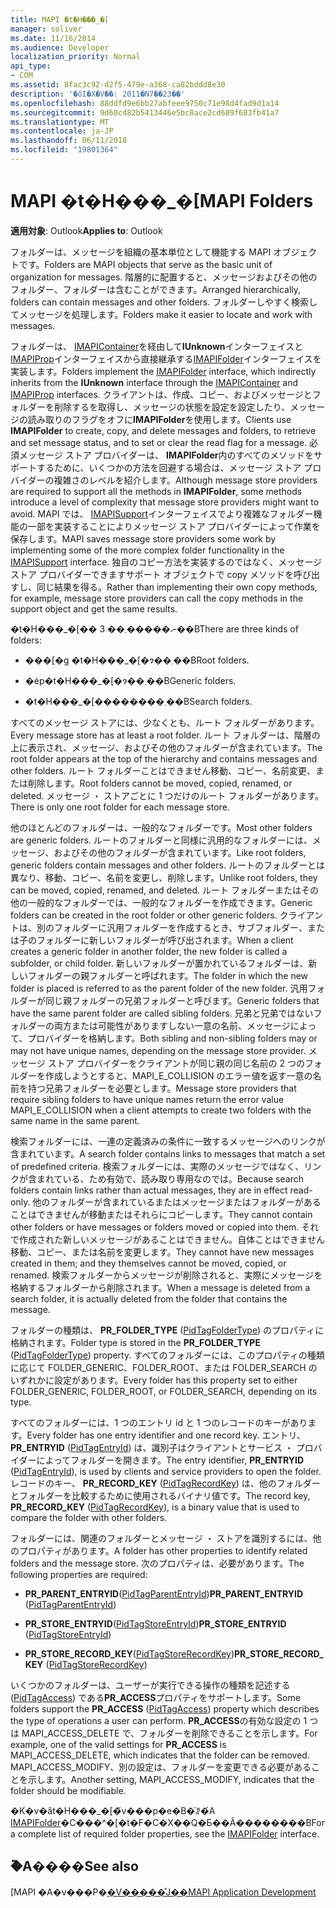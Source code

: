 ```yaml
---
title: MAPI �t�H���_�[
manager: soliver
ms.date: 11/16/2014
ms.audience: Developer
localization_priority: Normal
api_type:
- COM
ms.assetid: 8fac3c92-d2f5-479e-a368-ca82bddd8e30
description: '�ŏI�X�V��: 2011�N7��23��'
ms.openlocfilehash: 88ddfd9e6bb27abfeee9750c71e98d4fad9d1a14
ms.sourcegitcommit: 9d60cd82b5413446e5bc8ace2cd689f683fb41a7
ms.translationtype: MT
ms.contentlocale: ja-JP
ms.lasthandoff: 06/11/2018
ms.locfileid: "19801364"
---
```

# <a name="mapi-folders"></a><span data-ttu-id="9a315-103">MAPI �t�H���_�[</span><span class="sxs-lookup"><span data-stu-id="9a315-103">MAPI Folders</span></span>

  
  
<span data-ttu-id="9a315-104">**適用対象**: Outlook</span><span class="sxs-lookup"><span data-stu-id="9a315-104">**Applies to**: Outlook</span></span> 
  
<span data-ttu-id="9a315-105">フォルダーは、メッセージを組織の基本単位として機能する MAPI オブジェクトです。</span><span class="sxs-lookup"><span data-stu-id="9a315-105">Folders are MAPI objects that serve as the basic unit of organization for messages.</span></span> <span data-ttu-id="9a315-106">階層的に配置すると、メッセージおよびその他のフォルダー、フォルダーは含むことができます。</span><span class="sxs-lookup"><span data-stu-id="9a315-106">Arranged hierarchically, folders can contain messages and other folders.</span></span> <span data-ttu-id="9a315-107">フォルダーしやすく検索してメッセージを処理します。</span><span class="sxs-lookup"><span data-stu-id="9a315-107">Folders make it easier to locate and work with messages.</span></span>
  
<span data-ttu-id="9a315-108">フォルダーは、 [IMAPIContainer](imapicontainerimapiprop.md)を経由して**IUnknown**インターフェイスと[IMAPIProp](imapipropiunknown.md)インターフェイスから直接継承する[IMAPIFolder](imapifolderimapicontainer.md)インターフェイスを実装します。</span><span class="sxs-lookup"><span data-stu-id="9a315-108">Folders implement the [IMAPIFolder](imapifolderimapicontainer.md) interface, which indirectly inherits from the **IUnknown** interface through the [IMAPIContainer](imapicontainerimapiprop.md) and [IMAPIProp](imapipropiunknown.md) interfaces.</span></span> <span data-ttu-id="9a315-109">クライアントは、作成、コピー、およびメッセージとフォルダーを削除するを取得し、メッセージの状態を設定を設定したり、メッセージの読み取りのフラグをオフに**IMAPIFolder**を使用します。</span><span class="sxs-lookup"><span data-stu-id="9a315-109">Clients use **IMAPIFolder** to create, copy, and delete messages and folders, to retrieve and set message status, and to set or clear the read flag for a message.</span></span> <span data-ttu-id="9a315-110">必須メッセージ ストア プロバイダーは、 **IMAPIFolder**内のすべてのメソッドをサポートするために、いくつかの方法を回避する場合は、メッセージ ストア プロバイダーの複雑さのレベルを紹介します。</span><span class="sxs-lookup"><span data-stu-id="9a315-110">Although message store providers are required to support all the methods in **IMAPIFolder**, some methods introduce a level of complexity that message store providers might want to avoid.</span></span> <span data-ttu-id="9a315-111">MAPI では、 [IMAPISupport](imapisupportiunknown.md)インターフェイスでより複雑なフォルダー機能の一部を実装することによりメッセージ ストア プロバイダーによって作業を保存します。</span><span class="sxs-lookup"><span data-stu-id="9a315-111">MAPI saves message store providers some work by implementing some of the more complex folder functionality in the [IMAPISupport](imapisupportiunknown.md) interface.</span></span> <span data-ttu-id="9a315-112">独自のコピー方法を実装するのではなく、メッセージ ストア プロバイダーできますサポート オブジェクトで copy メソッドを呼び出すし、同じ結果を得る。</span><span class="sxs-lookup"><span data-stu-id="9a315-112">Rather than implementing their own copy methods, for example, message store providers can call the copy methods in the support object and get the same results.</span></span> 
  
<span data-ttu-id="9a315-113">�t�H���_�[�� 3 ��ނ�����܂��B</span><span class="sxs-lookup"><span data-stu-id="9a315-113">There are three kinds of folders:</span></span>
  
- <span data-ttu-id="9a315-114">���[�g �t�H���_�[�ɂ��܂��B</span><span class="sxs-lookup"><span data-stu-id="9a315-114">Root folders.</span></span>
    
- <span data-ttu-id="9a315-115">�ėp�t�H���_�[�ɂ��܂��B</span><span class="sxs-lookup"><span data-stu-id="9a315-115">Generic folders.</span></span>
    
- <span data-ttu-id="9a315-116">�t�H���_�[��������܂��B</span><span class="sxs-lookup"><span data-stu-id="9a315-116">Search folders.</span></span>
    
<span data-ttu-id="9a315-117">すべてのメッセージ ストアには、少なくとも、ルート フォルダーがあります。</span><span class="sxs-lookup"><span data-stu-id="9a315-117">Every message store has at least a root folder.</span></span> <span data-ttu-id="9a315-118">ルート フォルダーは、階層の上に表示され、メッセージ、およびその他のフォルダーが含まれています。</span><span class="sxs-lookup"><span data-stu-id="9a315-118">The root folder appears at the top of the hierarchy and contains messages and other folders.</span></span> <span data-ttu-id="9a315-119">ルート フォルダーことはできません移動、コピー、名前変更、または削除します。</span><span class="sxs-lookup"><span data-stu-id="9a315-119">Root folders cannot be moved, copied, renamed, or deleted.</span></span> <span data-ttu-id="9a315-120">メッセージ ・ ストアごとに 1 つだけのルート フォルダーがあります。</span><span class="sxs-lookup"><span data-stu-id="9a315-120">There is only one root folder for each message store.</span></span>
  
<span data-ttu-id="9a315-121">他のほとんどのフォルダーは、一般的なフォルダーです。</span><span class="sxs-lookup"><span data-stu-id="9a315-121">Most other folders are generic folders.</span></span> <span data-ttu-id="9a315-122">ルートのフォルダーと同様に汎用的なフォルダーには、メッセージ、およびその他のフォルダーが含まれています。</span><span class="sxs-lookup"><span data-stu-id="9a315-122">Like root folders, generic folders contain messages and other folders.</span></span> <span data-ttu-id="9a315-123">ルートのフォルダーとは異なり、移動、コピー、名前を変更し、削除します。</span><span class="sxs-lookup"><span data-stu-id="9a315-123">Unlike root folders, they can be moved, copied, renamed, and deleted.</span></span> <span data-ttu-id="9a315-124">ルート フォルダーまたはその他の一般的なフォルダーでは、一般的なフォルダーを作成できます。</span><span class="sxs-lookup"><span data-stu-id="9a315-124">Generic folders can be created in the root folder or other generic folders.</span></span> <span data-ttu-id="9a315-125">クライアントは、別のフォルダーに汎用フォルダーを作成するとき、サブフォルダー、または子のフォルダーに新しいフォルダーが呼び出されます。</span><span class="sxs-lookup"><span data-stu-id="9a315-125">When a client creates a generic folder in another folder, the new folder is called a subfolder, or child folder.</span></span> <span data-ttu-id="9a315-126">新しいフォルダーが置かれているフォルダーは、新しいフォルダーの親フォルダーと呼ばれます。</span><span class="sxs-lookup"><span data-stu-id="9a315-126">The folder in which the new folder is placed is referred to as the parent folder of the new folder.</span></span> <span data-ttu-id="9a315-127">汎用フォルダーが同じ親フォルダーの兄弟フォルダーと呼びます。</span><span class="sxs-lookup"><span data-stu-id="9a315-127">Generic folders that have the same parent folder are called sibling folders.</span></span> <span data-ttu-id="9a315-128">兄弟と兄弟ではないフォルダーの両方または可能性がありますしない一意の名前、メッセージによって、プロバイダーを格納します。</span><span class="sxs-lookup"><span data-stu-id="9a315-128">Both sibling and non-sibling folders may or may not have unique names, depending on the message store provider.</span></span> <span data-ttu-id="9a315-129">メッセージ ストア プロバイダーをクライアントが同じ親の同じ名前の 2 つのフォルダーを作成しようとすると、MAPI_E_COLLISION のエラー値を返す一意の名前を持つ兄弟フォルダーを必要とします。</span><span class="sxs-lookup"><span data-stu-id="9a315-129">Message store providers that require sibling folders to have unique names return the error value MAPI_E_COLLISION when a client attempts to create two folders with the same name in the same parent.</span></span> 
  
<span data-ttu-id="9a315-130">検索フォルダーには、一連の定義済みの条件に一致するメッセージへのリンクが含まれています。</span><span class="sxs-lookup"><span data-stu-id="9a315-130">A search folder contains links to messages that match a set of predefined criteria.</span></span> <span data-ttu-id="9a315-131">検索フォルダーには、実際のメッセージではなく、リンクが含まれている、ため有効で、読み取り専用なのでは。</span><span class="sxs-lookup"><span data-stu-id="9a315-131">Because search folders contain links rather than actual messages, they are in effect read-only.</span></span> <span data-ttu-id="9a315-132">他のフォルダーが含まれているまたはメッセージまたはフォルダーがあることはできませんが移動またはそれらにコピーします。</span><span class="sxs-lookup"><span data-stu-id="9a315-132">They cannot contain other folders or have messages or folders moved or copied into them.</span></span> <span data-ttu-id="9a315-133">それで作成された新しいメッセージがあることはできません。自体ことはできません移動、コピー、または名前を変更します。</span><span class="sxs-lookup"><span data-stu-id="9a315-133">They cannot have new messages created in them; and they themselves cannot be moved, copied, or renamed.</span></span> <span data-ttu-id="9a315-134">検索フォルダーからメッセージが削除されると、実際にメッセージを格納するフォルダーから削除されます。</span><span class="sxs-lookup"><span data-stu-id="9a315-134">When a message is deleted from a search folder, it is actually deleted from the folder that contains the message.</span></span>
  
<span data-ttu-id="9a315-135">フォルダーの種類は、 **PR_FOLDER_TYPE** ([PidTagFolderType](pidtagfoldertype-canonical-property.md)) のプロパティに格納されます。</span><span class="sxs-lookup"><span data-stu-id="9a315-135">Folder type is stored in the **PR_FOLDER_TYPE** ([PidTagFolderType](pidtagfoldertype-canonical-property.md)) property.</span></span> <span data-ttu-id="9a315-136">すべてのフォルダーには、このプロパティの種類に応じて FOLDER_GENERIC、FOLDER_ROOT、または FOLDER_SEARCH のいずれかに設定があります。</span><span class="sxs-lookup"><span data-stu-id="9a315-136">Every folder has this property set to either FOLDER_GENERIC, FOLDER_ROOT, or FOLDER_SEARCH, depending on its type.</span></span>
  
<span data-ttu-id="9a315-137">すべてのフォルダーには、1 つのエントリ id と 1 つのレコードのキーがあります。</span><span class="sxs-lookup"><span data-stu-id="9a315-137">Every folder has one entry identifier and one record key.</span></span> <span data-ttu-id="9a315-138">エントリ、 **PR_ENTRYID** ([PidTagEntryId](pidtagentryid-canonical-property.md)) は、識別子はクライアントとサービス ・ プロバイダーによってフォルダーを開きます。</span><span class="sxs-lookup"><span data-stu-id="9a315-138">The entry identifier, **PR_ENTRYID** ([PidTagEntryId](pidtagentryid-canonical-property.md)), is used by clients and service providers to open the folder.</span></span> <span data-ttu-id="9a315-139">レコードのキー、 **PR_RECORD_KEY** ([PidTagRecordKey](pidtagrecordkey-canonical-property.md)) は、他のフォルダーとフォルダーを比較するために使用されるバイナリ値です。</span><span class="sxs-lookup"><span data-stu-id="9a315-139">The record key, **PR_RECORD_KEY** ([PidTagRecordKey](pidtagrecordkey-canonical-property.md)), is a binary value that is used to compare the folder with other folders.</span></span> 
  
<span data-ttu-id="9a315-140">フォルダーには、関連のフォルダーとメッセージ ・ ストアを識別するには、他のプロパティがあります。</span><span class="sxs-lookup"><span data-stu-id="9a315-140">A folder has other properties to identify related folders and the message store.</span></span> <span data-ttu-id="9a315-141">次のプロパティは、必要があります。</span><span class="sxs-lookup"><span data-stu-id="9a315-141">The following properties are required:</span></span>
  
- <span data-ttu-id="9a315-142">**PR_PARENT_ENTRYID**([PidTagParentEntryId](pidtagparententryid-canonical-property.md))</span><span class="sxs-lookup"><span data-stu-id="9a315-142">**PR_PARENT_ENTRYID** ([PidTagParentEntryId](pidtagparententryid-canonical-property.md))</span></span>
    
- <span data-ttu-id="9a315-143">**PR_STORE_ENTRYID**([PidTagStoreEntryId](pidtagstoreentryid-canonical-property.md))</span><span class="sxs-lookup"><span data-stu-id="9a315-143">**PR_STORE_ENTRYID** ([PidTagStoreEntryId](pidtagstoreentryid-canonical-property.md))</span></span>
    
- <span data-ttu-id="9a315-144">**PR_STORE_RECORD_KEY**([PidTagStoreRecordKey](pidtagstorerecordkey-canonical-property.md))</span><span class="sxs-lookup"><span data-stu-id="9a315-144">**PR_STORE_RECORD_KEY** ([PidTagStoreRecordKey](pidtagstorerecordkey-canonical-property.md))</span></span>
    
<span data-ttu-id="9a315-145">いくつかのフォルダーは、ユーザーが実行できる操作の種類を記述する ([PidTagAccess](pidtagaccess-canonical-property.md)) である**PR_ACCESS**プロパティをサポートします。</span><span class="sxs-lookup"><span data-stu-id="9a315-145">Some folders support the **PR_ACCESS** ([PidTagAccess](pidtagaccess-canonical-property.md)) property which describes the type of operations a user can perform.</span></span> <span data-ttu-id="9a315-146">**PR_ACCESS**の有効な設定の 1 つは MAPI_ACCESS_DELETE で、フォルダーを削除できることを示します。</span><span class="sxs-lookup"><span data-stu-id="9a315-146">For example, one of the valid settings for **PR_ACCESS** is MAPI_ACCESS_DELETE, which indicates that the folder can be removed.</span></span> <span data-ttu-id="9a315-147">MAPI_ACCESS_MODIFY、別の設定は、フォルダーを変更できる必要があることを示します。</span><span class="sxs-lookup"><span data-stu-id="9a315-147">Another setting, MAPI_ACCESS_MODIFY, indicates that the folder should be modifiable.</span></span> 
  
<span data-ttu-id="9a315-148">�K�v�ȃt�H���_�[�̃v���p�e�B�̈ꗗ�́A [IMAPIFolder](imapifolderimapicontainer.md)�C���^�[�t�F�C�X��Q�Ƃ��Ă��������B</span><span class="sxs-lookup"><span data-stu-id="9a315-148">For a complete list of required folder properties, see the [IMAPIFolder](imapifolderimapicontainer.md) interface.</span></span> 
  
## <a name="see-also"></a><span data-ttu-id="9a315-149">�֘A����</span><span class="sxs-lookup"><span data-stu-id="9a315-149">See also</span></span>



<span data-ttu-id="9a315-150">[MAPI �A�v���P�[�V�����̊J��](mapi-application-development.md)</span><span class="sxs-lookup"><span data-stu-id="9a315-150">[MAPI Application Development](mapi-application-development.md)</span></span>

